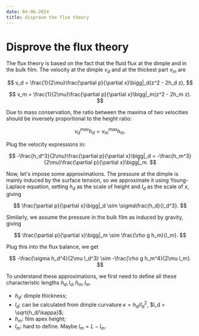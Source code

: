 ```yaml
---
date: 04-06-2024
title: disprove the flux theory
---
```


# Disprove the flux theory

The flux theory is based on the fact that the fluid flux at the dimple and in the bulk film. The velocity at the dimple $v_d$ and at the thickest part $v_m$ are

$$
v_d = \frac{1}{2\mu}\frac{\partial p}{\partial x}\bigg|_d(z^2 - 2h_d z),
$$

$$
v_m = \frac{1}{2\mu}\frac{\partial p}{\partial x}\bigg|_m(z^2 - 2h_m z).
$$

Due to mass conservation, the ratio between the maxima of two velocities should be inversely proportional to the height ratio:

$$
v_d^{max} h_d = v_m^{max} h_m.
$$

Plug the velocity expressions in:

$$
-\frac{h_d^3}{2\mu}\frac{\partial p}{\partial x}\bigg|_d = -\frac{h_m^3}{2\mu}\frac{\partial p}{\partial x}\bigg|_m.
$$

Now, let's impose some approximations. The pressure at the dimple is mainly induced by the surface tension, so we approximate it using Young-Laplace equation, setting $h_d$ as the scale of height and $l_d$ as the scale of $x$, giving

$$
\frac{\partial p}{\partial x}\bigg|_d \sim \sigma\frac{h_d}{l_d^3}.
$$

Similarly, we assume the pressure in the bulk film as induced by gravity, giving

$$
\frac{\partial p}{\partial x}\bigg|_m \sim \frac{\rho g h_m}{l_m}.
$$

Plug this into the flux balance, we get

$$
-\frac{\sigma h_d^4}{2\mu l_d^3}  \sim -\frac{\rho g h_m^4}{2\mu l_m}.
$$

To understand these approximations, we first need to define all these characteristic lengths $h_d,l_d,h_m,l_m$. 

- $h_d$: dimple thickness;
- $l_d$: can be calculated from dimple curvature $\kappa = h_d / l_d^2$, $l_d = \sqrt{h_d/\kappa}$;
- $h_m$: film apex height;
- $l_m$: hard to define. Maybe $l_m = L - l_m$.

